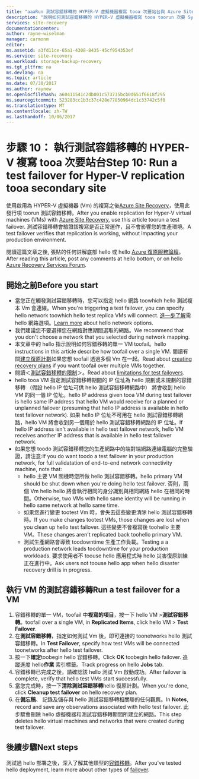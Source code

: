 ```yaml
---
title: "aaaRun 測試容錯移轉的 HYPER-V 虛擬機器複寫 tooa 次要站台與 Azure Site Recovery |Microsoft 文件"
description: "說明如何測試容錯移轉的 HYPER-V 虛擬機器複寫 tooa toorun 次要 System Center VMM 站台與 Azure Site Recovery。"
services: site-recovery
documentationcenter: 
author: rayne-wiselman
manager: carmonm
editor: 
ms.assetid: a3fd11ce-65a1-4308-8435-45cf954353ef
ms.service: site-recovery
ms.workload: storage-backup-recovery
ms.tgt_pltfrm: na
ms.devlang: na
ms.topic: article
ms.date: 07/30/2017
ms.author: raynew
ms.openlocfilehash: a60411541c2db001c573735bcb0d651f6618f295
ms.sourcegitcommit: 523283cc1b3c37c428e77850964dc1c33742c5f0
ms.translationtype: MT
ms.contentlocale: zh-TW
ms.lasthandoff: 10/06/2017
---
```

# <a name="step-10-run-a-test-failover-for-hyper-v-replication-tooa-secondary-site"></a><span data-ttu-id="e5555-103">步驟 10： 執行測試容錯移轉的 HYPER-V 複寫 tooa 次要站台</span><span class="sxs-lookup"><span data-stu-id="e5555-103">Step 10: Run a test failover for Hyper-V replication tooa secondary site</span></span>


<span data-ttu-id="e5555-104">使用啟用為 HYPER-V 虛擬機器 (Vm) 的複寫之後[Azure Site Recovery](site-recovery-overview.md)，使用此發行項 toorun 測試容錯移轉。</span><span class="sxs-lookup"><span data-stu-id="e5555-104">After you enable replication for Hyper-V virtual machines (VMs) with [Azure Site Recovery](site-recovery-overview.md), use this article toorun a test failover.</span></span> <span data-ttu-id="e5555-105">測試容錯移轉會驗證該複寫是否正常運作，且不會影響您的生產環境。</span><span class="sxs-lookup"><span data-stu-id="e5555-105">A test failover verifies that replication is working, without impacting your production environment.</span></span> 


<span data-ttu-id="e5555-106">閱讀這篇文章之後, 張貼的任何註解底部 hello 或 hello [Azure 復原服務論壇](https://social.msdn.microsoft.com/forums/azure/home?forum=hypervrecovmgr)。</span><span class="sxs-lookup"><span data-stu-id="e5555-106">After reading this article, post any comments at hello bottom, or on hello [Azure Recovery Services Forum](https://social.msdn.microsoft.com/forums/azure/home?forum=hypervrecovmgr).</span></span>


## <a name="before-you-start"></a><span data-ttu-id="e5555-107">開始之前</span><span class="sxs-lookup"><span data-stu-id="e5555-107">Before you start</span></span>

- <span data-ttu-id="e5555-108">當您正在觸發測試容錯移轉時，您可以指定 hello 網路 toowhich hello 測試複本 Vm 會連線。</span><span class="sxs-lookup"><span data-stu-id="e5555-108">When you're triggering a test failover, you can specify hello network toowhich hello test replica VMs will connect.</span></span> <span data-ttu-id="e5555-109">[進一步了解](site-recovery-test-failover-vmm-to-vmm.md#network-options-in-site-recovery)需 hello 網路選項。</span><span class="sxs-lookup"><span data-stu-id="e5555-109">[Learn more](site-recovery-test-failover-vmm-to-vmm.md#network-options-in-site-recovery) about hello network options.</span></span>
- <span data-ttu-id="e5555-110">我們建議您不要選擇您在網路對應期間選取的網路。</span><span class="sxs-lookup"><span data-stu-id="e5555-110">We recommend that you don't choose a network that you selected during network mapping.</span></span>
- <span data-ttu-id="e5555-111">本文章中的 hello 指示說明如何容錯移轉的單一 VM toofail。</span><span class="sxs-lookup"><span data-stu-id="e5555-111">hello instructions in this article describe how toofail over a single VM.</span></span> <span data-ttu-id="e5555-112">閱讀有關[建立復原計劃](site-recovery-create-recovery-plans.md)如果您想 toofail 透過多個 Vm 在一起。</span><span class="sxs-lookup"><span data-stu-id="e5555-112">Read about [creating recovery plans](site-recovery-create-recovery-plans.md) if you want toofail over multiple VMs together.</span></span>
- <span data-ttu-id="e5555-113">閱讀＜[測試容錯移轉的限制](site-recovery-test-failover-vmm-to-vmm.md#things-to-note)＞。</span><span class="sxs-lookup"><span data-stu-id="e5555-113">Read about [limitations for test failovers](site-recovery-test-failover-vmm-to-vmm.md#things-to-note).</span></span>
- <span data-ttu-id="e5555-114">hello tooa VM 指定測試容錯移轉期間的 IP 位址為 hello 規劃或未規劃的容錯移轉 （假設 hello IP 位址可供 hello 測試容錯移轉網路中） 將會收到 hello VM 的同一個 IP 位址。</span><span class="sxs-lookup"><span data-stu-id="e5555-114">hello IP address given tooa VM during test failover is hello same IP address that hello VM would receive for a planned or unplanned failover (presuming that hello IP address is available in hello test failover network).</span></span> <span data-ttu-id="e5555-115">如果 hello IP 位址不可用在 hello 測試容錯移轉網路，hello VM 將會收到另一個用於 hello 測試容錯移轉網路的 IP 位址。</span><span class="sxs-lookup"><span data-stu-id="e5555-115">If hello IP address isn't available in hello test failover network, hello VM receives another IP address that is available in hello test failover network.</span></span>
- <span data-ttu-id="e5555-116">如果您想 toodo 測試容錯移轉您的生產網路中的端對端網路連線電腦的完整驗證，請注意:</span><span class="sxs-lookup"><span data-stu-id="e5555-116">If you do want toodo a test failover in your production network, for full validatation of end-to-end network connectivity machine, note that:</span></span>
    - <span data-ttu-id="e5555-117">hello 主要 VM 關機時您所做 hello 測試容錯移轉。</span><span class="sxs-lookup"><span data-stu-id="e5555-117">hello primary VM should be shut down when you're doing hello test failover.</span></span> <span data-ttu-id="e5555-118">否則，兩個 Vm hello hello 將會執行相同的身分識別與相同網路 hello 在相同的時間。</span><span class="sxs-lookup"><span data-stu-id="e5555-118">Otherwise, two VMs with hello same identity will be running in hello same network at hello same time.</span></span> 
    - <span data-ttu-id="e5555-119">如果您進行變更 tootest Vm 時，會失去這些變更清除 hello 測試容錯移轉時。</span><span class="sxs-lookup"><span data-stu-id="e5555-119">If you make changes tootest VMs, those changes are lost when you clean up hello test failover.</span></span> <span data-ttu-id="e5555-120">這些變更不會複寫後 toohello 主要 VM。</span><span class="sxs-lookup"><span data-stu-id="e5555-120">These changes aren't replicated back toohello primary VM.</span></span>
    - <span data-ttu-id="e5555-121">測試生產網路會導致 toodowntime 生產工作負載。</span><span class="sxs-lookup"><span data-stu-id="e5555-121">Testing a a production network leads toodowntime for your production workloads.</span></span> <span data-ttu-id="e5555-122">要求使用者不 toouse hello 應用程式時 hello 災害復原訓練正在進行中。</span><span class="sxs-lookup"><span data-stu-id="e5555-122">Ask users not toouse hello app when hello disaster recovery drill is in progress.</span></span>  


## <a name="run-a-test-failover-for-a-vm"></a><span data-ttu-id="e5555-123">執行 VM 的測試容錯移轉</span><span class="sxs-lookup"><span data-stu-id="e5555-123">Run a test failover for a VM</span></span>

1. <span data-ttu-id="e5555-124">容錯移轉的單一 VM，toofail 中**複寫的項目**，按一下 hello VM >**測試容錯移轉**。</span><span class="sxs-lookup"><span data-stu-id="e5555-124">toofail over a single VM, in **Replicated Items**, click hello VM > **Test Failover**.</span></span>
2. <span data-ttu-id="e5555-125">在**測試容錯移轉**，指定如何測試 Vm 後，即可連接的 toonetworks hello 測試容錯移轉。</span><span class="sxs-lookup"><span data-stu-id="e5555-125">In **Test Failover**, specify how test VMs will be connected toonetworks after hello test failover.</span></span> 
3. <span data-ttu-id="e5555-126">按一下**確定**toobegin hello 容錯移轉。</span><span class="sxs-lookup"><span data-stu-id="e5555-126">Click **OK** toobegin hello failover.</span></span> <span data-ttu-id="e5555-127">追蹤進度 hello**作業** 索引標籤。</span><span class="sxs-lookup"><span data-stu-id="e5555-127">Track progress on hello **Jobs** tab.</span></span>
5. <span data-ttu-id="e5555-128">容錯移轉已完成之後，請確認該 hello 測試 Vm 啟動成功。</span><span class="sxs-lookup"><span data-stu-id="e5555-128">After failover is complete, verify that hello test VMs start successfully.</span></span>
6. <span data-ttu-id="e5555-129">當您完成時，按一下**清除測試容錯移轉**hello 復原計劃。</span><span class="sxs-lookup"><span data-stu-id="e5555-129">When you're done, click **Cleanup test failover** on hello recovery plan.</span></span>
7. <span data-ttu-id="e5555-130">在**備忘稿**、 記錄及儲存與 hello 測試容錯移轉相關聯的任何觀察。</span><span class="sxs-lookup"><span data-stu-id="e5555-130">In **Notes**, record and save any observations associated with hello test failover.</span></span> <span data-ttu-id="e5555-131">此步驟會刪除 hello 虛擬機器和測試容錯移轉期間所建立的網路。</span><span class="sxs-lookup"><span data-stu-id="e5555-131">This step deletes hello virtual machines and networks that were created during test failover.</span></span>


## <a name="next-steps"></a><span data-ttu-id="e5555-132">後續步驟</span><span class="sxs-lookup"><span data-stu-id="e5555-132">Next steps</span></span>

<span data-ttu-id="e5555-133">測試過 hello 部署之後，深入了解其他類型的[容錯移轉](site-recovery-failover.md)。</span><span class="sxs-lookup"><span data-stu-id="e5555-133">After you've tested hello deployment, learn more about other types of [failover](site-recovery-failover.md).</span></span>
